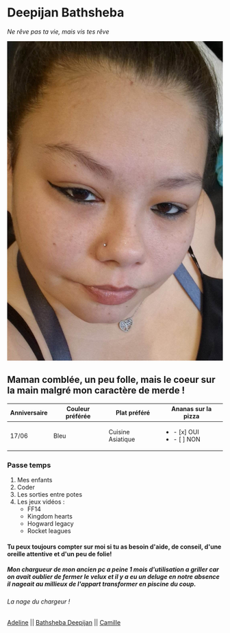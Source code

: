 # Deepijan Bathsheba

*Ne rêve pas ta vie, mais vis tes rêve*

![photo moi](photo_moi.jpg)

## Maman comblée, un peu folle, mais le coeur sur la main malgré mon caractère de merde !

| Anniversaire | Couleur préférée | Plat préféré      | Ananas sur la pizza                                  |
|--------------|----------------  |---------------    |------------------------------------------------------|
|  17/06       |    Bleu          | Cuisine Asiatique | <ul><li>- [x] OUI </li><li> - [ ] NON </li></ul>     |

### Passe temps

1. Mes enfants
2. Coder
3. Les sorties entre potes
4. Les jeux vidéos :
    * FF14
    * Kingdom hearts
    * Hogward legacy
    * Rocket leagues

#### Tu peux toujours compter sur moi si tu as besoin d'aide, de conseil, d'une oreille attentive et d'un peu de folie!

##### Mon chargueur de mon ancien pc a peine 1 mois d'utilisation a griller car on avait oublier de fermer le velux et il y a eu un deluge en notre absence il nageait au millieux de l'appart transformer en piscine du coup.

###### La nage du chargeur !

[Adeline]( https://github.com/) || [Bathsheba Deepijan](https://github.com/BathshebaDeepijan/Markdown-challenge-hamilton) || [Camille](https://github.com/CMarchandon/markdown-challenge)




